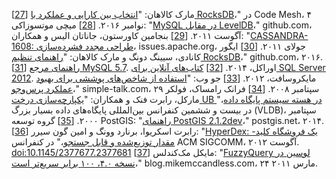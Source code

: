 [[27](ch03.html#Callaghan2016cm-marker)] مارک کالاهان:
"[انتخاب بین کارایی و
عملکرد با RocksDB](http://www.codemesh.io/codemesh/mark-callaghan)،" در Code Mesh، ۴ نوامبر ۲۰۱۶. [[28](ch03.html#Mutsuzaki2011wx-marker)] میچی موتسوزاکی:
"[MySQL در مقابل LevelDB](https://github.com/m1ch1/mapkeeper/wiki/MySQL-vs.-LevelDB)،"
github.com، آگوست ۲۰۱۱. [[29](ch03.html#Cassandra1608-marker)] بنجامین کاورستون،
جاناتان الیس و همکاران: "[CASSANDRA-1608:
طراحی مجدد فشرده‌سازی](https://issues.apache.org/jira/browse/CASSANDRA-1608)، issues.apache.org، جولای ۲۰۱۱. [[30](ch03.html#RocksDBTuning-marker)] ایگور کانادی، سیینگ دونگ و مارک کالاهان:
"[راهنمای تنظیم RocksDB](https://github.com/facebook/rocksdb/wiki/RocksDB-Tuning-Guide)،"
github.com، ۲۰۱۶. [[31](ch03.html#MySQL2014-marker)] [راهنمای مرجع
MySQL 5.7](http://dev.mysql.com/doc/refman/5.7/en/index.html). اوراکل، ۲۰۱۴. [[32](ch03.html#SQLServer2012-marker)] [کتاب‌های
آنلاین برای SQL Server 2012](http://msdn.microsoft.com/en-us/library/ms130214.aspx). مایکروسافت، ۲۰۱۲. [[33](ch03.html#Webb2008uj-marker)] جو وب:
"[استفاده از
شاخص‌های پوششی برای بهبود عملکرد پرس‌وجو](https://www.simple-talk.com/sql/learn-sql-server/using-covering-indexes-to-improve-query-performance/)،" simple-talk.com، ۲۹ سپتامبر ۲۰۰۸. [[34](ch03.html#Ramsak2000wm-marker)] فرانک رامساک، فولکر مارکل، رابرت فنک و همکاران:
"[یکپارچه‌سازی درخت UB در هسته سیستم پایگاه داده](http://www.vldb.org/conf/2000/P263.pdf)،"
در بیست و ششمین کنفرانس بین‌المللی پایگاه‌های داده بسیار بزرگ (VLDB)، سپتامبر ۲۰۰۰. [[35](ch03.html#PostGIS2014-marker)] گروه توسعه PostGIS:
"[راهنمای PostGIS 2.1.2dev](http://postgis.net/docs/manual-2.1/)،"
postgis.net، ۲۰۱۴. [[36](ch03.html#Escriva2012gh-marker)] رابرت اسکریوا، برنارد وونگ و امین گون سیرر:
"[HyperDex: یک فروشگاه کلید-مقدار توزیع‌شده
و قابل جستجو](http://www.cs.princeton.edu/courses/archive/fall13/cos518/papers/hyperdex.pdf)،" در کنفرانس ACM SIGCOMM، آگوست ۲۰۱۲.
[doi:10.1145/2377677.2377681](http://dx.doi.org/10.1145/2377677.2377681) [[37](ch03.html#McCandless2011wp-marker)] مایکل مک‌کندلس:
"[FuzzyQuery لوسین
در نسخه ۴.۰، ۱۰۰ برابر سریع‌تر است](http://blog.mikemccandless.com/2011/03/lucenes-fuzzyquery-is-100-times-faster.html)،" blog.mikemccandless.com، ۲۴ مارس ۲۰۱۱.